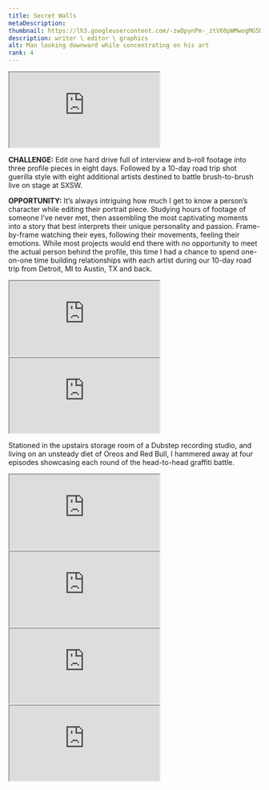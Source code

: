 ```yaml
---
title: Secret Walls
metaDescription: 
thumbnail: https://lh3.googleusercontent.com/-zwDpynPm-_ztV60pWMwogMG5Dh-zDbH_nrVy2XsFNW4acc8k3yxGQXkAiC-MnRGBcdZ9_GfL5psIwvZ_BOyE6tfe8kRAdTASplYsTh2VuMFBdGH1LZUqR04J7K_eeJ4U9iTWguBfA=w2400
description: writer \ editor \ graphics
alt: Man looking downward while concentrating on his art
rank: 4
---
```



<iframe src="https://www.youtube.com/embed/xdoJt7lIbEo" class="youtube-iframe"></iframe>

**CHALLENGE:** Edit one hard drive full of interview and b-roll footage into three profile pieces in eight days. Followed by a 10-day road trip shot guerilla style with eight additional artists destined to battle brush-to-brush live on stage at SXSW.

**OPPORTUNITY:** It’s always intriguing how much I get to know a person’s character while editing their portrait piece. Studying hours of footage of someone I’ve never met, then assembling the most captivating moments into a story that best interprets their unique personality and passion. Frame-by-frame watching their eyes, following their movements, feeling their emotions. 
  While most projects would end there with no opportunity to meet the actual person behind the profile, this time I had a chance to spend one-on-one time building relationships with each artist during our 10-day road trip from Detroit, MI to Austin, TX and back.

<div class="row">
  <div class="col-md-6">
    <iframe src="https://www.youtube.com/embed/8BH0F2eYicU" class="youtube-iframe"></iframe>
  </div>
  <div class="col-md-6">
    <iframe src="https://www.youtube.com/embed/R-8Kigs-7IU" class="youtube-iframe"></iframe>
  </div>
</div>


Stationed in the upstairs storage room of a Dubstep recording studio, and living on an unsteady diet of Oreos and Red Bull, I hammered away at four episodes showcasing each round of the head-to-head graffiti battle.


<div class="row">
  <div class="col-md-6">
    <iframe src="https://www.youtube.com/embed/9bbyXThz14A" class="youtube-iframe"></iframe>
  </div>
  <div class="col-md-6">
    <iframe src="https://www.youtube.com/embed/torlCOwSzAU" class="youtube-iframe"></iframe>
  </div>
  <div class="col-md-6">
    <iframe src="https://www.youtube.com/embed/eOrPAJyxgNI" class="youtube-iframe"></iframe>
  </div>
  <div class="col-md-6">
    <iframe src="https://www.youtube.com/embed/II17CTIWMVw" class="youtube-iframe"></iframe>
  </div>
</div>